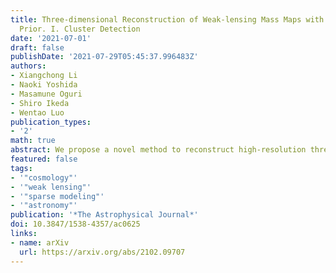 ```yaml
---
title: Three-dimensional Reconstruction of Weak-lensing Mass Maps with a Sparsity
  Prior. I. Cluster Detection
date: '2021-07-01'
draft: false
publishDate: '2021-07-29T05:45:37.996483Z'
authors:
- Xiangchong Li
- Naoki Yoshida
- Masamune Oguri
- Shiro Ikeda
- Wentao Luo
publication_types:
- '2'
math: true
abstract: We propose a novel method to reconstruct high-resolution three-dimensional mass maps using data from photometric weak-lensing surveys. We apply an adaptive LASSO algorithm to perform a sparsity-based reconstruction on the assumption that the underlying cosmic density field is represented by a sum of Navarro–Frenk–White halos. We generate realistic mock galaxy shear catalogs by considering the shear distortions from isolated halos for the configurations matched to the Subaru Hyper Suprime-Cam Survey with its photometric redshift estimates. We show that the adaptive method significantly reduces line-of-sight smearing that is caused by the correlation between the lensing kernels at different redshifts. Lensing clusters with lower mass limits of $10^{14.0}h^{−1}M_\odot$, $10^{14.7}h^{-1}M_\odot$, $10^{15.0}h^{−1}M_\odot$ can be detected with $1.5\sigma$ confidence at the low ($z<0.3$), median ($0.3\le z < 0.6$), and high ($0.6 \le z < 0.85$) redshifts, respectively, with an average false detection rate of $0.022$ deg$^{-2}$. The estimated redshifts of the detected clusters are systematically lower than the true values by $\Delta z \sim 0.03$ for halos at $z \le 0.4$, but the relative redshift bias is below $0.5$\% for clusters at $0.4 < z \le 0.85$. The standard deviation of the redshift estimation is $0.092$. Our method enables direct three-dimensional cluster detection with accurate redshift estimates.
featured: false
tags:
- '"cosmology"'
- '"weak lensing"'
- '"sparse modeling"'
- '"astronomy"'
publication: '*The Astrophysical Journal*'
doi: 10.3847/1538-4357/ac0625
links:
- name: arXiv
  url: https://arxiv.org/abs/2102.09707
---
```

